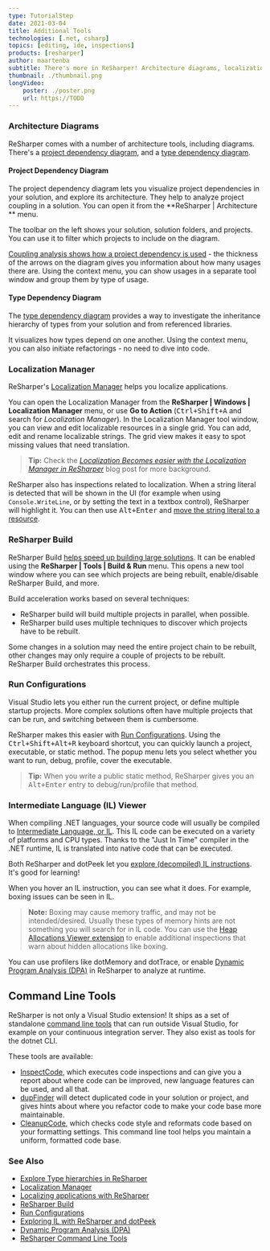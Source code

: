 ```yaml
---
type: TutorialStep
date: 2021-03-04
title: Additional Tools
technologies: [.net, csharp]
topics: [editing, ide, inspections]
products: [resharper]
author: maartenba
subtitle: There's more in ReSharper! Architecture diagrams, localization manager, build tools, ...
thumbnail: ./thumbnail.png
longVideo: 
    poster: ./poster.png
    url: https://TODO
---
```


### Architecture Diagrams

ReSharper comes with a number of architecture tools, including diagrams.
There's a [project dependency diagram](https://www.jetbrains.com/help/resharper/Architecture__Project_Dependencies_Exploration.html), and a [type dependency diagram](https://www.jetbrains.com/help/resharper/Exploring_Type_Dependency_Graph.html).

#### Project Dependency Diagram

The project dependency diagram lets you visualize project dependencies in your solution, and explore its architecture. They help to analyze project coupling in a solution. You can open it from the **ReSharper \| Architecture ** menu.

The toolbar on the left shows your solution, solution folders, and projects. You can use it to filter which projects to include on the diagram.

[Coupling analysis shows how a project dependency is used](https://www.jetbrains.com/help/resharper/Architecture__Project_Dependencies_Exploration.html#understanding-links-between-projects) - the thickness of the arrows on the diagram gives you information about how many usages there are. Using the context menu, you can show usages in a separate tool window and group them by type of usage.

#### Type Dependency Diagram

The [type dependency diagram](https://www.jetbrains.com/help/resharper/Exploring_Type_Dependency_Graph.html) provides a way to investigate the inheritance hierarchy of types from your solution and from referenced libraries.

It visualizes how types depend on one another. Using the context menu, you can also initiate refactorings - no need to dive into code.

### Localization Manager

ReSharper's [Localization Manager](https://www.jetbrains.com/help/resharper/Resources__LocalizationManager.html) helps you localize applications.

You can open the Localization Manager from the **ReSharper \| Windows \| Localization Manager** menu, or use **Go to Action** (<kbd>Ctrl+Shift+A</kbd> and search for *Localization Manager*).
In the Localization Manager tool window, you can view and edit localizable resources in a single grid. You can add, edit and rename localizable strings. The grid view makes it easy to spot missing values that need translation.

> **Tip:** Check the *[Localization Becomes easier with the Localization Manager in ReSharper](https://blog.jetbrains.com/dotnet/2019/12/09/localization-becomes-easier-localization-manager-resharper-2019-3/)* blog post for more background.

ReSharper also has inspections related to localization. When a string literal is detected that will be shown in the UI (for example when using `Console.WriteLine`, or by setting the text in a textbox control), ReSharper will highlight it. You can then use <kbd>Alt+Enter</kbd> and [move the string literal to a resource](https://www.jetbrains.com/help/resharper/Quickly_internationalize_a_NET_application.html).

### ReSharper Build

ReSharper Build [helps speed up building large solutions](https://blog.jetbrains.com/dotnet/2015/10/15/introducing-resharper-build/). It can be enabled using the **ReSharper \| Tools \| Build & Run** menu. This opens a new tool window where you can see which projects are being rebuilt, enable/disable ReSharper Build, and more.

Build acceleration works based on several techniques:
* ReSharper build will build multiple projects in parallel, when possible.
* ReSharper build uses multiple techniques to discover which projects have to be rebuilt.

Some changes in a solution may need the entire project chain to be rebuilt, other changes may only require a couple of projects to be rebuilt. ReSharper Build orchestrates this process.

### Run Configurations

Visual Studio lets you either run the current project, or define multiple startup projects.
More complex solutions often have multiple projects that can be run, and switching between them is cumbersome.

ReSharper makes this easier with [Run Configurations](https://www.jetbrains.com/help/resharper/Run_Configurations.html).
Using the <kbd>Ctrl+Shift+Alt+R</kbd> keyboard shortcut, you can quickly launch a project, executable, or static method.
The popup menu lets you select whether you want to run, debug, profile, cover the executable.

> **Tip:** When you write a public static method, ReSharper gives you an <kbd>Alt+Enter</kbd> entry to debug/run/profile that method.

### Intermediate Language (IL) Viewer

When compiling .NET languages, your source code will usually be compiled to [Intermediate Language, or IL](https://en.wikipedia.org/wiki/Common_Intermediate_Language). This IL code can be executed on a variety of platforms and CPU types.
Thanks to the "Just In Time" compiler in the .NET runtime, IL is translated into native code that can be executed.

Both ReSharper and dotPeek let you [explore (decompiled) IL instructions](https://www.jetbrains.com/help/resharper/Viewing_Intermediate_Language.html). It's good for learning!

When you hover an IL instruction, you can see what it does. For example, boxing issues can be seen in IL.

> **Note:** Boxing may cause memory traffic, and may not be intended/desired. Usually these types of memory hints are not something you will search for in IL code.
> You can use the [Heap Allocations Viewer extension](https://plugins.jetbrains.com/plugin/12390-heap-allocations-viewer) to enable additional inspections that warn about hidden allocations like boxing.

You can use profilers like dotMemory and dotTrace, or enable [Dynamic Program Analysis (DPA)](https://www.jetbrains.com/help/resharper/Dynamic_Program_Analysis.html) in ReSharper to analyze at runtime.

## Command Line Tools

ReSharper is not only a Visual Studio extension!
It ships as a set of standalone [command line tools](https://www.jetbrains.com/help/resharper/ReSharper_Command_Line_Tools.html) that can run outside Visual Studio, for example on your continuous integration server. They also exist as tools for the dotnet CLI.

These tools are available:
* [InspectCode](https://www.jetbrains.com/help/resharper/InspectCode.html), which executes code inspections and can give you a report about where code can be improved, new language features can be used, and all that.
* [dupFinder](https://www.jetbrains.com/help/resharper/dupFinder.html) will detect duplicated code in your solution or project, and gives hints about where you refactor code to make your code base more maintainable.
* [CleanupCode](https://www.jetbrains.com/help/resharper/CleanupCode.html), which checks code style and reformats code based on your formatting settings. This command line tool helps you maintain a uniform, formatted code base.

### See Also

- [Explore Type hierarchies in ReSharper](https://www.jetbrains.com/help/resharper/Navigation_and_Search__Viewing_Type_Hierarchy.html)
- [Localization Manager](https://www.jetbrains.com/help/resharper/Resources__LocalizationManager.html)
- [Localizing applications with ReSharper](https://blog.jetbrains.com/dotnet/2019/12/09/localization-becomes-easier-localization-manager-resharper-2019-3/)
- [ReSharper Build](https://www.jetbrains.com/help/resharper/Reference_Windows_ReSharper_Build.html)
- [Run Configurations](https://www.jetbrains.com/help/resharper/Run_Configurations.html)
- [Exploring IL with ReSharper and dotPeek](https://blog.jetbrains.com/dotnet/2017/01/19/exploring-intermediate-language-il-with-resharper-and-dotpeek/)
- [Dynamic Program Analysis (DPA)](https://www.jetbrains.com/help/resharper/Dynamic_Program_Analysis.html)
- [ReSharper Command Line Tools](https://www.jetbrains.com/help/resharper/ReSharper_Command_Line_Tools.html)
